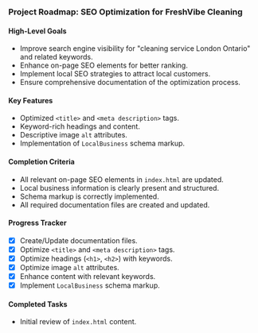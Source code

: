### Project Roadmap: SEO Optimization for FreshVibe Cleaning

#### High-Level Goals
- Improve search engine visibility for "cleaning service London Ontario" and related keywords.
- Enhance on-page SEO elements for better ranking.
- Implement local SEO strategies to attract local customers.
- Ensure comprehensive documentation of the optimization process.

#### Key Features
- Optimized `<title>` and `<meta description>` tags.
- Keyword-rich headings and content.
- Descriptive image `alt` attributes.
- Implementation of `LocalBusiness` schema markup.

#### Completion Criteria
- All relevant on-page SEO elements in `index.html` are updated.
- Local business information is clearly present and structured.
- Schema markup is correctly implemented.
- All required documentation files are created and updated.

#### Progress Tracker
- [x] Create/Update documentation files.
- [x] Optimize `<title>` and `<meta description>` tags.
- [x] Optimize headings (`<h1>`, `<h2>`) with keywords.
- [x] Optimize image `alt` attributes.
- [x] Enhance content with relevant keywords.
- [x] Implement `LocalBusiness` schema markup.

#### Completed Tasks
- Initial review of `index.html` content.